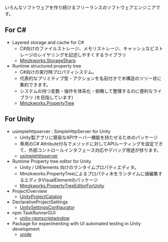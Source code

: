 いろんなソフトウェアを作り続けるフリーランスのソフトウェアエンジニアです。

## For C#

- Layered storage and cache for C#
  - C#向けのファイルストレージ、メモリストレージ、キャッシュなどストレージのレイヤリングを記述しやすくするライブラリ
  - [Mmzkworks.StorageSharp](https://github.com/uisawara/Mmzkworks.StorageSharp)
- Runtime structured property tree
  - C#向けの実行時プロパティシステム。
  - 代表的なプリミティブ型・アクションを名前付きで木構造のツリー状に集約できます。
  - システムの持つ変数・操作を体系化・俯瞰して整理するのに便利なライブラリ (を目指しています)
  - [Mmzkworks.PropertyTree](https://github.com/uisawara/Mmzkworks.PropertyTree)

## For Unity

- usimplehttpserver : SimpleHttpServer for Unity
  - Unity製アプリに簡易なAPIサーバー機能を持たせるためのパッケージ
  - 専用のC# Attribute付与でメソッドに対してAPIルーティングを設定できて、外部コントロールインタフェース対応やデバッグ用途が捗ります。
  - [usimplehttpserver](https://github.com/uisawara/usimplehttpserver)
- Runtime Property tree editor for Unity
  - Unity / UIElements 向けのランタイムプロパティエディタ。
  - Mmzkworks.PropertyTreeによるプロパティ木をランタイムに値編集するエディタVisualElementのパッケージ
  - [Mmzkworks.PropertyTreeEditorForUnity](https://github.com/uisawara/Mmzkworks.PropertyTreeEditorForUnity)
- ProjectOverview
  - [UnityProjectCatalog](https://github.com/uisawara/UnityProjectCatalog)
- DeclarativeProjectSettings
  - [UnitySettingsConfigurator](https://github.com/uisawara/UnitySettingsConfigurator)
- npm TaskRunnerGUI
  - [unity-npmscriptwindow](https://github.com/uisawara/unity-npmscriptswindow)
- Package for experimenting with UI automated testing in Unity development
  - [unide](https://github.com/uisawara/unide)

